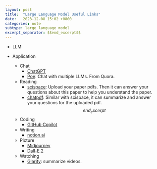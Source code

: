 ```yaml
---
layout: post
title:  "Large Language Model Useful Links"
date:   2023-12-08 15:02 +0800
categories: note
subtype: large language model
excerpt_separator: $$end_excerpt$$
---
```

- LLM
    
- Application
    - Chat
        - [ChatGPT](https://chat.openai.com/)
        - [Poe](https://poe.com/login): Chat with multiple LLMs. From Quora.
    - Reading
        - [scispace](https://typeset.io/): Upload your paper pdfs. Then it can answer your questions about this paper to help you understand the paper.
        - [chatpdf](https://www.chatpdf.com/): Similar with scispace, it can summarize and answer your questions for the uploaded pdf.
$$end_excerpt$$
    - Coding
        - [GitHub Copilot](https://github.com/features/copilot)
    - Writing  
        - [notion.ai](https://www.notion.so/product/ai)
    - Picture
        - [Midjourney](https://www.midjourney.com/)
        - [Dall-E 2](https://openai.com/dall-e-2)
    - Watching
        - [Glarity](https://chrome.google.com/webstore/detail/glarity-chatgpt-summary-t/cmnlolelipjlhfkhpohphpedmkfbobjc/related): summarize videos.
        



